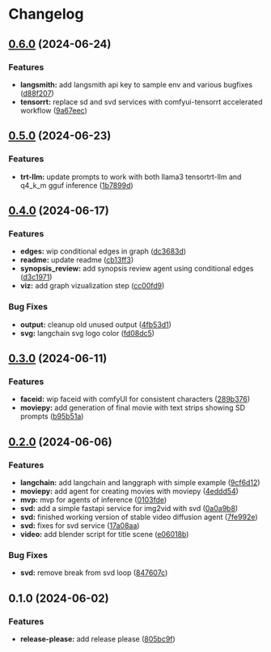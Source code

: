 # Changelog

## [0.6.0](https://github.com/briancaffey/agents-of-inference/compare/v0.5.0...v0.6.0) (2024-06-24)


### Features

* **langsmith:** add langsmith api key to sample env and various bugfixes ([d88f207](https://github.com/briancaffey/agents-of-inference/commit/d88f207fd086705a5dc2ac814cc20fc25289415a))
* **tensorrt:** replace sd and svd services with comfyui-tensorrt accelerated workflow ([9a67eec](https://github.com/briancaffey/agents-of-inference/commit/9a67eecde229a2063360bdf0d204be6fb143a6ac))

## [0.5.0](https://github.com/briancaffey/agents-of-inference/compare/v0.4.0...v0.5.0) (2024-06-23)


### Features

* **trt-llm:** update prompts to work with both llama3 tensortrt-llm and q4_k_m gguf inference ([1b7899d](https://github.com/briancaffey/agents-of-inference/commit/1b7899d38ae40b35d84b5528e4c8a2d193e16583))

## [0.4.0](https://github.com/briancaffey/agents-of-inference/compare/v0.3.0...v0.4.0) (2024-06-17)


### Features

* **edges:** wip conditional edges in graph ([dc3683d](https://github.com/briancaffey/agents-of-inference/commit/dc3683d70372b892c0726b648831008f2663e7da))
* **readme:** update readme ([cb13ff3](https://github.com/briancaffey/agents-of-inference/commit/cb13ff3fb6e7c4d44a83f9e33d9565e9084ed484))
* **synopsis_review:** add synopsis review agent using conditional edges ([d3c1971](https://github.com/briancaffey/agents-of-inference/commit/d3c197141842eb6a96060148489dad0f45832d54))
* **viz:** add graph vizualization step ([cc00fd9](https://github.com/briancaffey/agents-of-inference/commit/cc00fd99463f58237724ee2c30636c35a8b7afd8))


### Bug Fixes

* **output:** cleanup old unused output ([4fb53d1](https://github.com/briancaffey/agents-of-inference/commit/4fb53d1f9771e23d20d8762218fbe47534a1ed1e))
* **svg:** langchain svg logo color ([fd08dc5](https://github.com/briancaffey/agents-of-inference/commit/fd08dc5c234b3cfb50fe5910ba79d0c4e122ebb3))

## [0.3.0](https://github.com/briancaffey/agents-of-inference/compare/v0.2.0...v0.3.0) (2024-06-11)


### Features

* **faceid:** wip faceid with comfyUI for consistent characters ([289b376](https://github.com/briancaffey/agents-of-inference/commit/289b3763d2aae8f35566ce51a4ab86a14095c7b1))
* **moviepy:** add generation of final movie with text strips showing SD prompts ([b95b51a](https://github.com/briancaffey/agents-of-inference/commit/b95b51a5f4dd73b84d4b93bd720e88b813e7746f))

## [0.2.0](https://github.com/briancaffey/agents-of-inference/compare/v0.1.0...v0.2.0) (2024-06-06)


### Features

* **langchain:** add langchain and langgraph with simple example ([9cf6d12](https://github.com/briancaffey/agents-of-inference/commit/9cf6d12b2a6a77119b01979801fbca66f82d7c8a))
* **moviepy:** add agent for creating movies with moviepy ([4eddd54](https://github.com/briancaffey/agents-of-inference/commit/4eddd54e4dcea686d574695c2880cec0bd6e1d0c))
* **mvp:** mvp for agents of inference ([0103fde](https://github.com/briancaffey/agents-of-inference/commit/0103fde3110d2d847c8a594db0637a08f7267180))
* **svd:** add a simple fastapi service for img2vid with svd ([0a0a9b8](https://github.com/briancaffey/agents-of-inference/commit/0a0a9b8bf38837113de0c907f86664babad734c9))
* **svd:** finished working version of stable video diffusion agent ([7fe992e](https://github.com/briancaffey/agents-of-inference/commit/7fe992ee1b9f0dd76d39f4ee9f579c6405416829))
* **svd:** fixes for svd service ([17a08aa](https://github.com/briancaffey/agents-of-inference/commit/17a08aa737bf4b6e5fe9235a4e6cc50e267642ad))
* **video:** add blender script for title scene ([e06018b](https://github.com/briancaffey/agents-of-inference/commit/e06018b3c9ab5e6caad35df45f15b76c7fe9935e))


### Bug Fixes

* **svd:** remove break from svd loop ([847607c](https://github.com/briancaffey/agents-of-inference/commit/847607c4fd1424ee4378597df9ee0cbb3e81d658))

## 0.1.0 (2024-06-02)


### Features

* **release-please:** add release please ([805bc9f](https://github.com/briancaffey/agents-of-inference/commit/805bc9f320298e344d2b6296ae7784a05fec7ba2))
